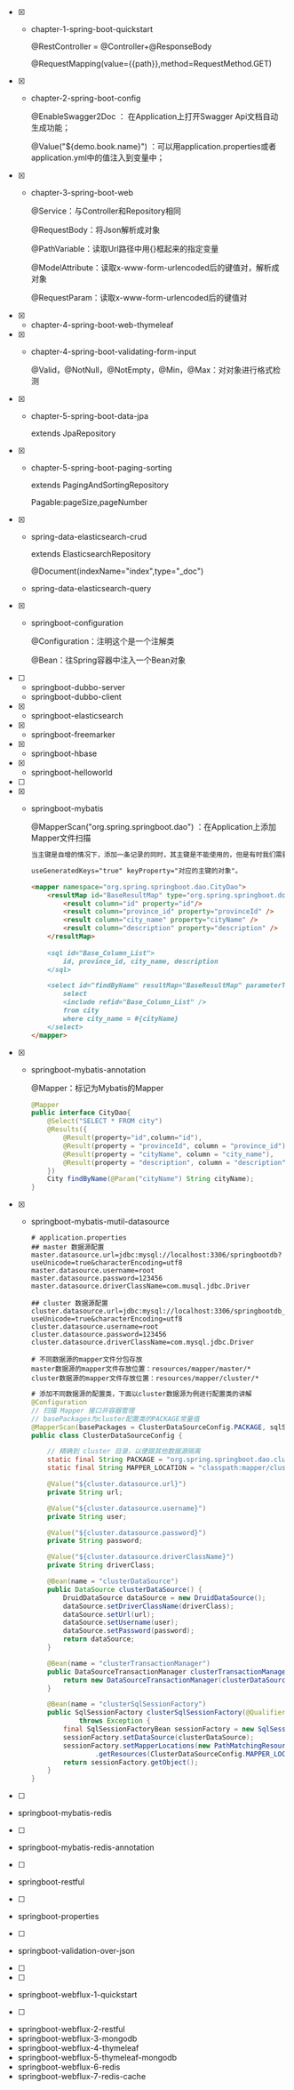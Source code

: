 - [x] <!-- 第 1 章《Spring Boot 入门》 -->

  - chapter-1-spring-boot-quickstart

    @RestController = @Controller+@ResponseBody

    @RequestMapping(value={{path}},method=RequestMethod.GET)
- [x] <!-- 第 2 章《配置》 -->

  - chapter-2-spring-boot-config

    @EnableSwagger2Doc ： 在Application上打开Swagger Api文档自动生成功能；

    @Value("${demo.book.name}") ：可以用application.properties或者application.yml中的值注入到变量中；
- [x] <!-- 第 3 章《Web 开发》 -->

  - chapter-3-spring-boot-web

    @Service：与Controller和Repository相同

    @RequestBody：将Json解析成对象

    @PathVariable：读取Url路径中用{}框起来的指定变量

    @ModelAttribute：读取x-www-form-urlencoded后的键值对，解析成对象
    
    @RequestParam：读取x-www-form-urlencoded后的键值对
- [x] <!-- 第 4 章《模板引擎》 -->

  - chapter-4-spring-boot-web-thymeleaf
- [x] <!-- 第 4 章表单校验案例 -->
  - chapter-4-spring-boot-validating-form-input

    @Valid，@NotNull，@NotEmpty，@Min，@Max：对对象进行格式检测
- [x] <!-- 第 5 章《数据存储》 -->

  - chapter-5-spring-boot-data-jpa
  
    extends JpaRepository
- [x] <!-- 第 5 章数据分页排序案例 -->

  - chapter-5-spring-boot-paging-sorting

    extends PagingAndSortingRepository

    Pagable:pageSize,pageNumber

- [x] <!-- Spring Data ES 篇 -->

  - spring-data-elasticsearch-crud

    extends ElasticsearchRepository

    @Document(indexName="index",type="_doc")

  - spring-data-elasticsearch-query

- [x] <!-- Spring Boot 之配置文件详解 -->

  - springboot-configuration
  
    @Configuration：注明这个是一个注解类
  
    @Bean：往Spring容器中注入一个Bean对象
  
- [ ] <!-- Spring Boot 整合 Dubbo/ZooKeeper 详解 SOA 案例 -->
  - springboot-dubbo-server
  -  springboot-dubbo-client
- [x] <!-- Spring Boot 整合 Elasticsearch -->
  
  - springboot-elasticsearch
- [x] <!-- Spring Boot 集成 FreeMarker -->
  
  - springboot-freemarker
- [x] <!-- Spring Boot 整合 HBase -->
  
  - springboot-hbase
- [x] <!-- Spring Boot 之 HelloWorld 详解 -->
  
  - springboot-helloworld
- [ ] <!-- 数据缓存篇 -->
- [x] <!-- Spring Boot 整合 Mybatis 的完整 Web 案例 -->
  
  - springboot-mybatis
  
    @MapperScan("org.spring.springboot.dao") ：在Application上添加Mapper文件扫描
  
    ```markdown
    当主键是自增的情况下，添加一条记录的同时，其主键是不能使用的，但是有时我们需要该主键，这时我们该如何处理呢？这时我们只需要在其对应xml中加入以下属性即可：
    
    useGeneratedKeys="true" keyProperty="对应的主键的对象"。
    
    <mapper namespace="org.spring.springboot.dao.CityDao">
    	<resultMap id="BaseResultMap" type="org.spring.springboot.domain.City">
    		<result column="id" property="id"/>
    		<result column="province_id" property="provinceId" />
    		<result column="city_name" property="cityName" />
    		<result column="description" property="description" />
    	</resultMap>
    	
    	<sql id="Base_Column_List">
    		id, province_id, city_name, description
    	</sql>
    
    	<select id="findByName" resultMap="BaseResultMap" parameterType="java.lang.String">
    		select
    		<include refid="Base_Column_List" />
    		from city
    		where city_name = #{cityName}
    	</select>
    </mapper>
    ```
- [x] <!-- Spring Boot 整合 Mybatis Annotation 注解案例 -->
  
  - springboot-mybatis-annotation
  
    @Mapper：标记为Mybatis的Mapper
  
    ```java
    @Mapper
    public interface CityDao{
        @Select("SELECT * FROM city")
        @Results({
            @Result(property="id",column="id"),
            @Result(property = "provinceId", column = "province_id"),
            @Result(property = "cityName", column = "city_name"),
            @Result(property = "description", column = "description"),
        })
        City findByName(@Param("cityName") String cityName);
    }
    ```
  
    
- [x] <!-- Spring Boot 整合 Mybatis 实现 Druid 多数据源配置 -->
  
  - springboot-mybatis-mutil-datasource
  
    ```properties
    # application.properties
    ## master 数据源配置
    master.datasource.url=jdbc:mysql://localhost:3306/springbootdb?useUnicode=true&characterEncoding=utf8
    master.datasource.username=root
    master.datasource.password=123456
    master.datasource.driverClassName=com.musql.jdbc.Driver
    
    ## cluster 数据源配置
    cluster.datasource.url=jdbc:mysql://localhost:3306/springbootdb_cluster?useUnicode=true&characterEncoding=utf8
    cluster.datasource.username=root
    cluster.datasource.password=123456
    cluster.datasource.driverClassName=com.mysql.jdbc.Driver
    ```
  
    ```
    # 不同数据源的mapper文件分包存放
    master数据源的mapper文件存放位置：resources/mapper/master/*
    cluster数据源的mapper文件存放位置：resources/mapper/cluster/*
    ```
  
    ```java
    # 添加不同数据源的配置类，下面以cluster数据源为例进行配置类的讲解
    @Configuration
    // 扫描 Mapper 接口并容器管理
    // basePackages为cluster配置类的PACKAGE常量值
    @MapperScan(basePackages = ClusterDataSourceConfig.PACKAGE, sqlSessionFactoryRef = "clusterSqlSessionFactory")
    public class ClusterDataSourceConfig {
    
        // 精确到 cluster 目录，以便跟其他数据源隔离
        static final String PACKAGE = "org.spring.springboot.dao.cluster";
        static final String MAPPER_LOCATION = "classpath:mapper/cluster/*.xml";
    
        @Value("${cluster.datasource.url}")
        private String url;
    
        @Value("${cluster.datasource.username}")
        private String user;
    
        @Value("${cluster.datasource.password}")
        private String password;
    
        @Value("${cluster.datasource.driverClassName}")
        private String driverClass;
    
        @Bean(name = "clusterDataSource")
        public DataSource clusterDataSource() {
            DruidDataSource dataSource = new DruidDataSource();
            dataSource.setDriverClassName(driverClass);
            dataSource.setUrl(url);
            dataSource.setUsername(user);
            dataSource.setPassword(password);
            return dataSource;
        }
    
        @Bean(name = "clusterTransactionManager")
        public DataSourceTransactionManager clusterTransactionManager() {
            return new DataSourceTransactionManager(clusterDataSource());
        }
    
        @Bean(name = "clusterSqlSessionFactory")
        public SqlSessionFactory clusterSqlSessionFactory(@Qualifier("clusterDataSource") DataSource clusterDataSource)
                throws Exception {
            final SqlSessionFactoryBean sessionFactory = new SqlSessionFactoryBean();
            sessionFactory.setDataSource(clusterDataSource);
            sessionFactory.setMapperLocations(new PathMatchingResourcePatternResolver()
                    .getResources(ClusterDataSourceConfig.MAPPER_LOCATION));
            return sessionFactory.getObject();
        }
    }
    ```
  
    
- [ ] <!-- Spring Boot 整合 Redis 实现缓存 -->
- springboot-mybatis-redis
- [ ] <!-- Spring Boot 注解实现整合 Redis 实现缓存 -->
- springboot-mybatis-redis-annotation
- [ ] <!-- Spring Boot 实现 Restful 服务，基于 HTTP / JSON 传输 -->
- springboot-restful
- [ ] <!-- Spring Boot 之配置文件详解 -->
- springboot-properties
- [ ] <!-- Spring Boot HTTP over JSON 的错误码异常处理 -->
- springboot-validation-over-json
- [ ] <!-- Spring Boot 2.0 WebFlux -->
- [ ] <!-- Spring Boot WebFlux 快速入门 -->
- springboot-webflux-1-quickstart
- [ ] <!-- Spring Boot WebFlux 实现 Restful 服务，基于 HTTP / JSON 传输 -->
- springboot-webflux-2-restful
- springboot-webflux-3-mongodb
- springboot-webflux-4-thymeleaf
- springboot-webflux-5-thymeleaf-mongodb
- springboot-webflux-6-redis
- springboot-webflux-7-redis-cache